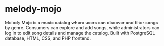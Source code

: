 # melody-mojo
Melody Mojo is a music catalog where users can discover and filter songs by genre. Consumers can explore and add songs, while administrators can log in to edit song details and manage the catalog. Built with PostgreSQL database, HTML, CSS, and PHP frontend. 
